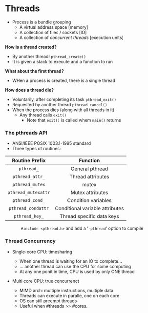 # Threads

- Process is a bundle grouping
  - A virtual address space [memory]
  - A collection of files / sockets [IO]
  - A collection of *concurrent threads*    [execution units]

**How is a thread created?**
- By another thread!    ```pthread_create()```
- It is given a stack to execute and a function to run

**What about the first thread?**
- WHen a process is created, there is a single thread

**How does a thread die?**
- Voluntarily, after completing its task ```pthread_exit()```
- Requested by another thread ```pthread_cancel()```
- When the process dies (along with all threads in it)
  - Any thread calls `exit()`
    - Note that `exit()` is called whem `main()` returns


### The pthreads API
- ANSI/IEEE POSIX 1003.1-1995 standard
- Three types of routines:

<center>

|   Routine Prefix    |            Function             |
| :-----------------: | :-----------------------------: |
|     `pthread_`      |         General pthread         |
|   `pthread_attr_`   |        Thread attributes        |
|   `pthread_mutex`   |              mutex              |
| `pthread_mutexattr` |        Mutex attributes         |
|   `pthread_cond_`   |       Condition variables       |
| `pthread_condattr`  | Conditional variable attributes |
|   `pthread_key_`    |    Thread specific data keys    |

`#include <pthread.h>` and add a '`-pthread`' option to compile

</center>

### Thread Concurrency

- Single-core CPU: timesharing
  - When one thread is waiting for an IO to complete...
  - ... another thread can use the CPU for some computing
  - At any one ponit in time, CPU is used by only ONE thread

- Multi core CPU: true concurrenct
  - MIMD arch: multiple instructions, multiple data
  - Threads can execute in paralle, one on each core
  - OS can still preempt threads
  - Useful when #threads >> #cores.


  